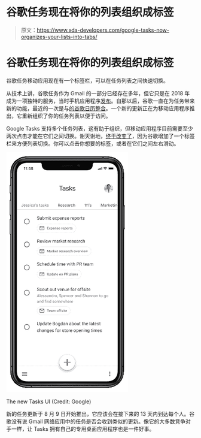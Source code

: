 # 谷歌任务现在将你的列表组织成标签

> 原文：<https://www.xda-developers.com/google-tasks-now-organizes-your-lists-into-tabs/>

# 谷歌任务现在将你的列表组织成标签

谷歌任务移动应用现在有一个标签栏，可以在任务列表之间快速切换。

从技术上讲，谷歌任务作为 Gmail 的一部分已经存在多年，但它只是在 2018 年成为一项独特的服务，当时手机应用程序[发布](https://www.xda-developers.com/google-tasks-app-android/)。自那以后，谷歌一直在为任务带来新的功能，最近的一次是与[的谷歌日历整合](https://www.xda-developers.com/google-calendar-integration-tasks-more-widely-available/)。一个新的更新正在为移动应用程序推出，它重新组织了你的任务列表以便于访问。

Google Tasks 支持多个任务列表，这有助于组织，但移动应用程序目前需要至少两次点击才能在它们之间切换。谢天谢地，[终于改变了](https://workspaceupdates.googleblog.com/2021/08/easily-switch-between-lists-in-google.html)，因为谷歌增加了一个标签栏来方便列表切换。你可以点击你想要的标签，或者在它们之间左右滑动。

 <picture>![Google Tasks screenshot showing a tab bar with "Jessica's tasks," "Research," and other lists as tabs](img/06e5b80aa280a47aab7f45c987846c49.png)</picture> 

The new Tasks UI (Credit: Google)

新的任务更新于 8 月 9 日开始推出，它应该会在接下来的 13 天内到达每个人。谷歌没有说 Gmail 网络应用中的任务是否会收到类似的更新。像它的大多数竞争对手一样，让 Tasks 拥有自己的专用桌面应用程序也是一件好事。